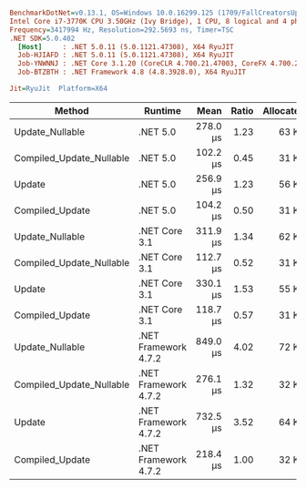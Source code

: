 ``` ini

BenchmarkDotNet=v0.13.1, OS=Windows 10.0.16299.125 (1709/FallCreatorsUpdate/Redstone3)
Intel Core i7-3770K CPU 3.50GHz (Ivy Bridge), 1 CPU, 8 logical and 4 physical cores
Frequency=3417994 Hz, Resolution=292.5693 ns, Timer=TSC
.NET SDK=5.0.402
  [Host]     : .NET 5.0.11 (5.0.1121.47308), X64 RyuJIT
  Job-HJIAFD : .NET 5.0.11 (5.0.1121.47308), X64 RyuJIT
  Job-YNWNNJ : .NET Core 3.1.20 (CoreCLR 4.700.21.47003, CoreFX 4.700.21.47101), X64 RyuJIT
  Job-BTZBTH : .NET Framework 4.8 (4.8.3928.0), X64 RyuJIT

Jit=RyuJit  Platform=X64  

```
|                   Method |              Runtime |     Mean | Ratio | Allocated |
|------------------------- |--------------------- |---------:|------:|----------:|
|          Update_Nullable |             .NET 5.0 | 278.0 μs |  1.23 |     63 KB |
| Compiled_Update_Nullable |             .NET 5.0 | 102.2 μs |  0.45 |     31 KB |
|                   Update |             .NET 5.0 | 256.9 μs |  1.23 |     56 KB |
|          Compiled_Update |             .NET 5.0 | 104.2 μs |  0.50 |     31 KB |
|          Update_Nullable |        .NET Core 3.1 | 311.9 μs |  1.34 |     62 KB |
| Compiled_Update_Nullable |        .NET Core 3.1 | 112.7 μs |  0.52 |     31 KB |
|                   Update |        .NET Core 3.1 | 330.1 μs |  1.53 |     55 KB |
|          Compiled_Update |        .NET Core 3.1 | 118.7 μs |  0.57 |     31 KB |
|          Update_Nullable | .NET Framework 4.7.2 | 849.0 μs |  4.02 |     72 KB |
| Compiled_Update_Nullable | .NET Framework 4.7.2 | 276.1 μs |  1.32 |     32 KB |
|                   Update | .NET Framework 4.7.2 | 732.5 μs |  3.52 |     64 KB |
|          Compiled_Update | .NET Framework 4.7.2 | 218.4 μs |  1.00 |     32 KB |
